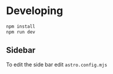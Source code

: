 # Developing

```bash
npm install
npm run dev
```

## Sidebar

To edit the side bar edit `astro.config.mjs`
